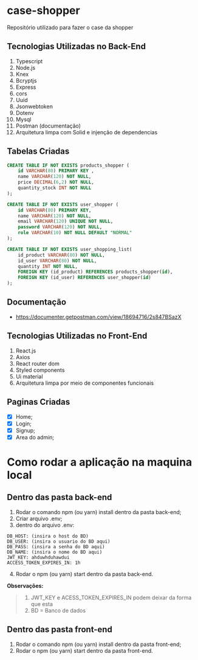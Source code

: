 # case-shopper
Repositório utilizado para fazer o case da shopper

## Tecnologias Utilizadas no Back-End

 1. Typescript
 2. Node.js
 3. Knex
 4. Bcryptjs
 5. Express
 6. cors
 7. Uuid
 8. Jsonwebtoken
 9. Dotenv
 10. Mysql 
 11. Postman (documentação)
 12. Arquitetura limpa com Solid e injenção de dependencias

## Tabelas Criadas
```sql
CREATE TABLE IF NOT EXISTS products_shopper (
    id VARCHAR(80) PRIMARY KEY ,
    name VARCHAR(120) NOT NULL,
    price DECIMAL(6,2) NOT NULL,
    quantity_stock INT NOT NULL
);

CREATE TABLE IF NOT EXISTS user_shopper (
    id VARCHAR(80) PRIMARY KEY,
    name VARCHAR(120) NOT NULL,
    email VARCHAR(120) UNIQUE NOT NULL,
    password VARCHAR(120) NOT NULL,
    role VARCHAR(10) NOT NULL DEFAULT "NORMAL"
);

CREATE TABLE IF NOT EXISTS user_shopping_list(
    id_product VARCHAR(80) NOT NULL,
    id_user VARCHAR(80) NOT NULL,
    quantity INT NOT NULL,
    FOREIGN KEY (id_product) REFERENCES products_shopper(id),
    FOREIGN KEY (id_user) REFERENCES user_shopper(id)
);
```
## Documentação
- https://documenter.getpostman.com/view/18694716/2s847BSazX

## Tecnologias Utilizadas no Front-End
1. React.js
2. Axios
3. React router dom
4. Styled components
5. Ui material
6. Arquitetura limpa por meio de componentes funcionais

## Paginas Criadas
- [x] Home;
- [x] Login;
- [x] Signup;
- [x] Area do admin;

# 

# Como rodar a aplicação na maquina local

## Dentro das pasta back-end

1. Rodar o comando npm (ou yarn) install dentro da pasta back-end;
2. Criar arquivo .env;
3. dentro do arquivo .env:
```.env
DB_HOST: (insira o host do BD)
DB_USER: (insira o usuario do BD aqui)
DB_PASS: (insira a senha do BD aqui)
DB_NAME: (insira o nome do BD aqui)
JWT_KEY: ahduwhduhawdui
ACCESS_TOKEN_EXPIRES_IN: 1h
```
4. Rodar o npm (ou yarn) start dentro da pasta back-end.

**Observações:**
>  1. JWT_KEY e ACESS_TOKEN_EXPIRES_IN podem deixar da forma que esta
>  2. BD = Banco de dados

## Dentro das pasta front-end

1. Rodar o comando npm (ou yarn) install dentro da pasta front-end;
2. Rodar o npm (ou yarn) start dentro da pasta front-end.

